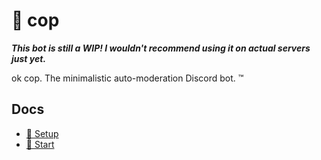 # 👮 cop

**_This bot is still a WIP! I wouldn't recommend using it on actual servers just yet._**

ok cop. The minimalistic auto-moderation Discord bot. :tm:

## Docs

-   [🔨 Setup][docs/setup]
-   [🤖 Start][docs/start]

<!-- references -->

[docs/setup]: https://github.com/cAttte/cop/blob/master/docs/setup.md
[docs/start]: https://github.com/cAttte/cop/blob/master/docs/start.md
